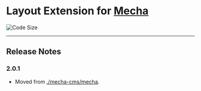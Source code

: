 Layout Extension for [Mecha](https://github.com/mecha-cms/mecha)
================================================================

![Code Size](https://img.shields.io/github/languages/code-size/mecha-cms/x.layout?color=%23444&style=for-the-badge)

---

Release Notes
-------------

### 2.0.1

 - Moved from [./mecha-cms/mecha](https://github.com/mecha-cms/mecha).